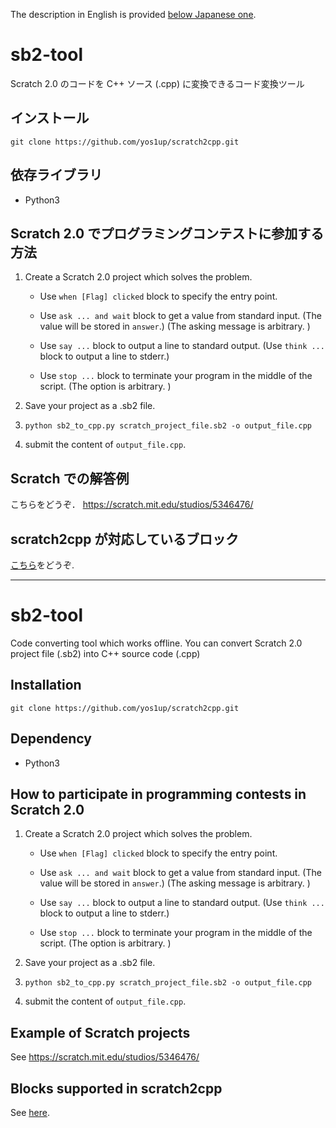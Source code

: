 The description in English is provided [below Japanese one](#eng).

# sb2-tool

Scratch 2.0 のコードを C++ ソース (.cpp) に変換できるコード変換ツール

## インストール

```
git clone https://github.com/yos1up/scratch2cpp.git
```

## 依存ライブラリ

- Python3

## Scratch 2.0 でプログラミングコンテストに参加する方法

1. Create a Scratch 2.0 project which solves the problem.

   - Use `when [Flag] clicked` block to specify the entry point.

   - Use `ask ... and wait` block to get a value from standard input. (The value will be stored in `answer`.) (The asking message is arbitrary. )

   - Use `say ...` block to output a line to standard output. (Use `think ...` block to output a line to stderr.)

   - Use `stop ...` block to terminate your program in the middle of the script. (The option is arbitrary. )

2. Save your project as a .sb2 file.

3. `python sb2_to_cpp.py scratch_project_file.sb2 -o output_file.cpp`

4. submit the content of `output_file.cpp`.

## Scratch での解答例

こちらをどうぞ． https://scratch.mit.edu/studios/5346476/

## scratch2cpp が対応しているブロック

[こちら](/blocks.md)をどうぞ.

---

<a name="eng"></a>

# sb2-tool

Code converting tool which works offline. You can convert Scratch 2.0 project file (.sb2) into C++ source code (.cpp)

## Installation

```
git clone https://github.com/yos1up/scratch2cpp.git
```

## Dependency

- Python3

## How to participate in programming contests in Scratch 2.0

1. Create a Scratch 2.0 project which solves the problem.

   - Use `when [Flag] clicked` block to specify the entry point.

   - Use `ask ... and wait` block to get a value from standard input. (The value will be stored in `answer`.) (The asking message is arbitrary. )

   - Use `say ...` block to output a line to standard output. (Use `think ...` block to output a line to stderr.)

   - Use `stop ...` block to terminate your program in the middle of the script. (The option is arbitrary. )

2. Save your project as a .sb2 file.

3. `python sb2_to_cpp.py scratch_project_file.sb2 -o output_file.cpp`

4. submit the content of `output_file.cpp`.

## Example of Scratch projects

See https://scratch.mit.edu/studios/5346476/

## Blocks supported in scratch2cpp

See [here](/blocks.md).
